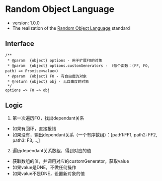 # Random Object Language
* version: 1.0.0
* The realization of the [Random Object Language](https://github.com/zhaoyao91/random-object-language) standard

## Interface
```
/**
 * @param  {object} options - 用于扩展FO的对象
 * @param  {object} options.customGenerators - （每个函数：(FF, FO, path) => Promise<value>）
 * @param  {object} FO - 有自由度的对象
 * @return {object} obj - 无自由度的对象
 */
options => FO => obj
```

## Logic
1. 第一次遍历FO，找出dependant关系
  - 如果有回环，直接报错
  - 如果没有，输出dependant关系（一个有序数组）：[path1:FF1, path2: FF2, path3: F3,...,]

2. 遍历dependant关系数组，得到对应的值
  - 获取数组的值，并调用对应的customGenerator，获取value
  - 如果value是DNE，不做任何操作
  - 如果value不是DNE，设置新对象的值
